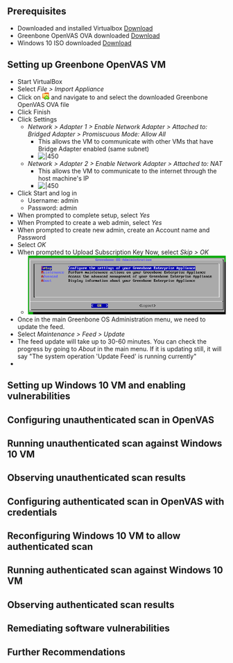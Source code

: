 ## Prerequisites 
- Downloaded and installed Virtualbox [Download](https://www.virtualbox.org/wiki/Downloads)
- Greenbone OpenVAS OVA downloaded [Download](https://www.greenbone.net/en/greenbone-free/)
- Windows 10 ISO downloaded [Download](https://www.microsoft.com/en-us/software-download/windows10) 
## Setting up Greenbone OpenVAS VM
- Start VirtualBox
- Select *File > Import Appliance*
- Click on ![](images/Icon-SelectFile.png) and navigate to and select the downloaded Greenbone OpenVAS OVA file
- Click Finish
- Click Settings
	- *Network > Adapter 1 > Enable Network Adapter > Attached to: Bridged Adapter > Promiscuous Mode: Allow All*
		- This allows the VM to communicate with other VMs that have Bridge Adapter enabled (same subnet)
		- ![|450](../../Network_adapter1.png)
	- *Network > Adapter 2 > Enable Network Adapter > Attached to: NAT*
		- This allows the VM to communicate to the internet through the host machine's IP
		- ![|450](../../Network_adapter2.png)
- Click Start and log in
	- Username: admin
	- Password: admin
- When prompted to complete setup, select *Yes*
- When Prompted to create a web admin, select *Yes*
- When prompted to create new admin, create an Account name and Password
- Select *OK*
- When prompted to Upload Subscription Key Now, select *Skip > OK*
	- ![](images/Greenbone-OpenVAS-Menu.png)
- Once in the main Greenbone OS Administration menu, we need to update the feed.
- Select *Maintenance > Feed > Update*
- The feed update will take up to 30-60 minutes. You can check the progress by going to *About* in the main menu. If it is updating still, it will say "The system operation 'Update Feed' is running currently"
- 

## Setting up Windows 10 VM and enabling vulnerabilities

## Configuring unauthenticated scan in OpenVAS

## Running unauthenticated scan against Windows 10 VM

## Observing unauthenticated scan results

## Configuring authenticated scan in OpenVAS with credentials

## Reconfiguring Windows 10 VM to allow authenticated scan

## Running authenticated scan against Windows 10 VM

## Observing authenticated scan results

## Remediating software vulnerabilities

## Further Recommendations